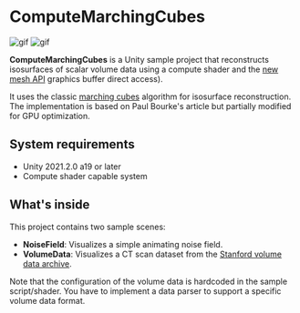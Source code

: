 ComputeMarchingCubes
====================

![gif](https://user-images.githubusercontent.com/343936/121985718-420d6d80-cdd0-11eb-9f2f-04ed15d925c5.gif)
![gif](https://user-images.githubusercontent.com/343936/121985721-43d73100-cdd0-11eb-89e4-3801387ac88d.gif)

**ComputeMarchingCubes** is a Unity sample project that reconstructs
isosurfaces of scalar volume data using a compute shader and the [new mesh API]
graphics buffer direct access).

[new mesh API]:
  https://docs.google.com/document/d/1_YrJafo9_ZsFm4-8K2QlD0k3RgwZ_49tSA84paobfcY/edit#heading=h.cvw3aojqmyd2

It uses the classic [marching cubes] algorithm for isosurface reconstruction.
The implementation is based on Paul Bourke's article but partially modified for
GPU optimization.

[marching cubes]: https://en.wikipedia.org/wiki/Marching_cubes
[Paul Bourke's article]: http://paulbourke.net/geometry/polygonise/

System requirements
-------------------

- Unity 2021.2.0 a19 or later
- Compute shader capable system

What's inside
-------------

This project contains two sample scenes:

- **NoiseField**: Visualizes a simple animating noise field.
- **VolumeData**: Visualizes a CT scan dataset from the
  [Stanford volume data archive].

[Stanford volume data archive]: https://graphics.stanford.edu/data/voldata/

Note that the configuration of the volume data is hardcoded in the sample
script/shader. You have to implement a data parser to support a specific volume
data format.

